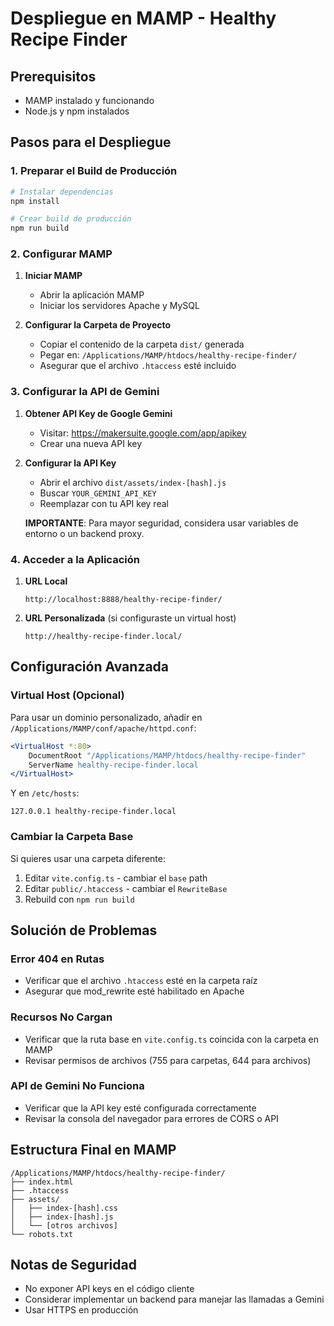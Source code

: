 # Despliegue en MAMP - Healthy Recipe Finder

## Prerequisitos
- MAMP instalado y funcionando
- Node.js y npm instalados

## Pasos para el Despliegue

### 1. Preparar el Build de Producción
```bash
# Instalar dependencias
npm install

# Crear build de producción
npm run build
```

### 2. Configurar MAMP

1. **Iniciar MAMP**
   - Abrir la aplicación MAMP
   - Iniciar los servidores Apache y MySQL

2. **Configurar la Carpeta de Proyecto**
   - Copiar el contenido de la carpeta `dist/` generada
   - Pegar en: `/Applications/MAMP/htdocs/healthy-recipe-finder/`
   - Asegurar que el archivo `.htaccess` esté incluido

### 3. Configurar la API de Gemini

1. **Obtener API Key de Google Gemini**
   - Visitar: https://makersuite.google.com/app/apikey
   - Crear una nueva API key

2. **Configurar la API Key**
   - Abrir el archivo `dist/assets/index-[hash].js`
   - Buscar `YOUR_GEMINI_API_KEY`
   - Reemplazar con tu API key real

   **IMPORTANTE**: Para mayor seguridad, considera usar variables de entorno o un backend proxy.

### 4. Acceder a la Aplicación

1. **URL Local**
   ```
   http://localhost:8888/healthy-recipe-finder/
   ```

2. **URL Personalizada** (si configuraste un virtual host)
   ```
   http://healthy-recipe-finder.local/
   ```

## Configuración Avanzada

### Virtual Host (Opcional)
Para usar un dominio personalizado, añadir en `/Applications/MAMP/conf/apache/httpd.conf`:

```apache
<VirtualHost *:80>
    DocumentRoot "/Applications/MAMP/htdocs/healthy-recipe-finder"
    ServerName healthy-recipe-finder.local
</VirtualHost>
```

Y en `/etc/hosts`:
```
127.0.0.1 healthy-recipe-finder.local
```

### Cambiar la Carpeta Base
Si quieres usar una carpeta diferente:

1. Editar `vite.config.ts` - cambiar el `base` path
2. Editar `public/.htaccess` - cambiar el `RewriteBase`
3. Rebuild con `npm run build`

## Solución de Problemas

### Error 404 en Rutas
- Verificar que el archivo `.htaccess` esté en la carpeta raíz
- Asegurar que mod_rewrite esté habilitado en Apache

### Recursos No Cargan
- Verificar que la ruta base en `vite.config.ts` coincida con la carpeta en MAMP
- Revisar permisos de archivos (755 para carpetas, 644 para archivos)

### API de Gemini No Funciona
- Verificar que la API key esté configurada correctamente
- Revisar la consola del navegador para errores de CORS o API

## Estructura Final en MAMP
```
/Applications/MAMP/htdocs/healthy-recipe-finder/
├── index.html
├── .htaccess
├── assets/
│   ├── index-[hash].css
│   ├── index-[hash].js
│   └── [otros archivos]
└── robots.txt
```

## Notas de Seguridad
- No exponer API keys en el código cliente
- Considerar implementar un backend para manejar las llamadas a Gemini
- Usar HTTPS en producción